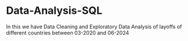 # Data-Analysis-SQL

In this we have Data Cleaning and Exploratory Data Analysis of layoffs of different countries between 03-2020 and 06-2024
